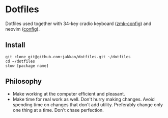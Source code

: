 # Dotfiles

Dotfiles used together with 34-key cradio keyboard ([zmk-config](https://github.com/jakkan/zmk-config)) and neovim ([config](https://github.com/jakkan/neovim-config)).

## Install

```
git clone git@github.com:jakkan/dotfiles.git ~/dotfiles
cd ~/dotfiles
stow [package name]
```

## Philosophy

- Make working at the computer efficient and pleasant.
- Make time for real work as well. Don't hurry making changes. Avoid spending time on changes that don't add utility. Preferably change only one thing at a time. Don't chase perfection.
